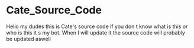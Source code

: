 # Cate_Source_Code
Hello my dudes this is Cate's source code if you don t know what is this or who is this it s my bot. When I will update it the source code will probably be updated aswell 
